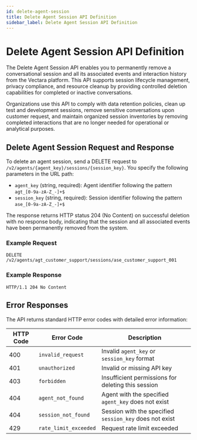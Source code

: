 ```yaml
---
id: delete-agent-session
title: Delete Agent Session API Definition
sidebar_label: Delete Agent Session API Definition
---
```


# Delete Agent Session API Definition

The Delete Agent Session API enables you to permanently remove a conversational session and all its associated events and interaction history from the Vectara platform. This API supports session lifecycle management, privacy compliance, and resource cleanup by providing controlled deletion capabilities for completed or inactive conversations.

Organizations use this API to comply with data retention policies, clean up test and development sessions, remove sensitive conversations upon customer request, and maintain organized session inventories by removing completed interactions that are no longer needed for operational or analytical purposes.

## Delete Agent Session Request and Response

To delete an agent session, send a DELETE request to `/v2/agents/{agent_key}/sessions/{session_key}`. You specify the following parameters in the URL path:

- `agent_key` (string, required): Agent identifier following the pattern `agt_[0-9a-zA-Z_-]+$`
- `session_key` (string, required): Session identifier following the pattern `ase_[0-9a-zA-Z_-]+$`

The response returns HTTP status 204 (No Content) on successful deletion with no response body, indicating that the session and all associated events have been permanently removed from the system.

### Example Request

```
DELETE /v2/agents/agt_customer_support/sessions/ase_customer_support_001
```

### Example Response

```
HTTP/1.1 204 No Content
```

## Error Responses

The API returns standard HTTP error codes with detailed error information:

| HTTP Code | Error Code | Description |
|-----------|------------|-------------|
| 400 | `invalid_request` | Invalid `agent_key` or `session_key` format |
| 401 | `unauthorized` | Invalid or missing API key |
| 403 | `forbidden` | Insufficient permissions for deleting this session |
| 404 | `agent_not_found` | Agent with the specified `agent_key` does not exist |
| 404 | `session_not_found` | Session with the specified `session_key` does not exist |
| 429 | `rate_limit_exceeded` | Request rate limit exceeded |